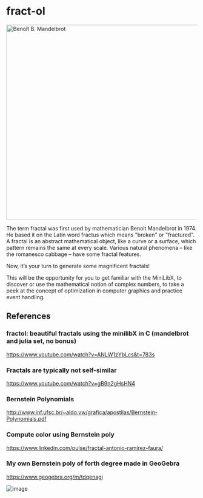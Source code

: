 # fract-ol
<img class="aligncenter size-large wp-image-3831 img-responsive" 
src="https://www2.ufjf.br/fractalize/wp-content/uploads/sites/229/2021/03/I1P3-e1620060325694-768x405.jpg" 
title="Benoît B. Mandelbrot" 
width="1024" 
height="513">

The term fractal was first used by mathematician Benoit Mandelbrot in 1974. He based
it on the Latin word fractus which means "broken" or "fractured".
A fractal is an abstract mathematical object, like a curve or a surface, which pattern
remains the same at every scale.
Various natural phenomena – like the romanesco cabbage – have some fractal features.

Now, it’s your turn to generate some magnificent fractals!

This will be the opportunity for you to get familiar with the MiniLibX, to discover
or use the mathematical notion of complex numbers, to take a peek at the concept of
optimization in computer graphics and practice event handling.

## References
### fractol: beautiful fractals using the minilibX in C (mandelbrot and julia set, no bonus)
https://www.youtube.com/watch?v=ANLW1zYbLcs&t=783s

### Fractals are typically not self-similar
https://www.youtube.com/watch?v=gB9n2gHsHN4

### Bernstein Polynomials
http://www.inf.ufsc.br/~aldo.vw/grafica/apostilas/Bernstein-Polynomials.pdf

### Compute color using Bernstein poly
https://www.linkedin.com/pulse/fractal-antonio-ramírez-faura/

### My own Bernstein poly of forth degree made in GeoGebra
https://www.geogebra.org/m/tdqenagj

![image](https://game.42sp.org.br/static/assets/achievements/fract-olm.png)
